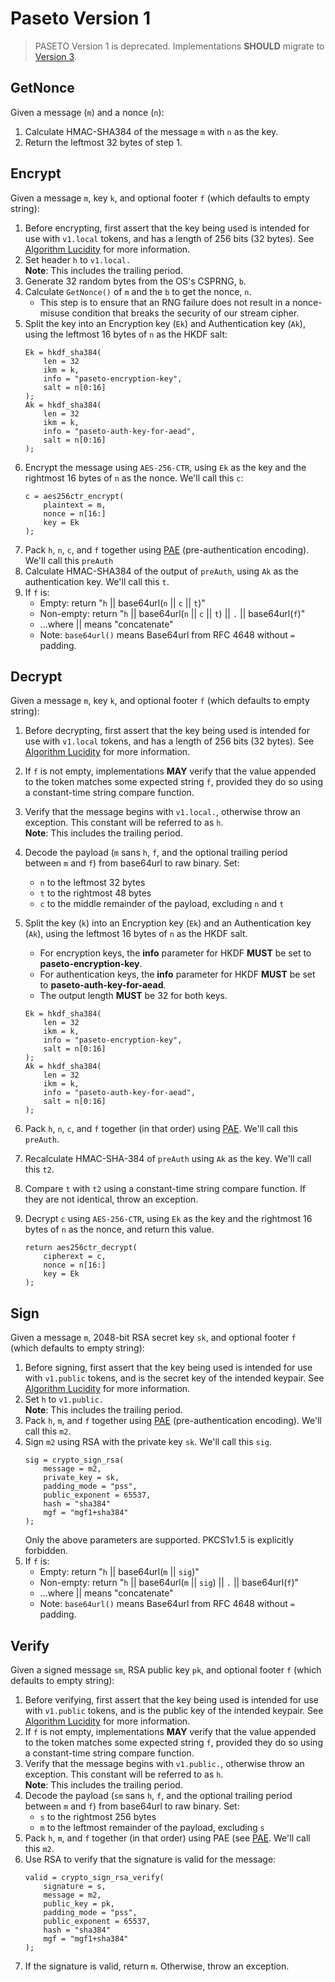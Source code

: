 # Paseto Version 1

> PASETO Version 1 is deprecated. Implementations **SHOULD** migrate to [Version 3](Version3.md).

## GetNonce

Given a message (`m`) and a nonce (`n`):

1. Calculate HMAC-SHA384 of the message `m` with `n` as the key.
2. Return the leftmost 32 bytes of step 1.

## Encrypt

Given a message `m`, key `k`, and optional footer `f`
(which defaults to empty string):

1. Before encrypting, first assert that the key being used is intended for use
   with `v1.local` tokens, and has a length of 256 bits (32 bytes).
   See [Algorithm Lucidity](../02-Implementation-Guide/03-Algorithm-Lucidity.md)
   for more information.
2. Set header `h` to `v1.local.`  
   **Note**: This includes the trailing period.
3. Generate 32 random bytes from the OS's CSPRNG, `b`.
4. Calculate `GetNonce()` of `m` and the `b` to get the nonce, `n`.
   * This step is to ensure that an RNG failure does not result
     in a nonce-misuse condition that breaks the security of
     our stream cipher.
5. Split the key into an Encryption key (`Ek`) and Authentication key (`Ak`),
   using the leftmost 16 bytes of `n` as the HKDF salt:
   ```
   Ek = hkdf_sha384(
       len = 32
       ikm = k,
       info = "paseto-encryption-key",
       salt = n[0:16]
   );
   Ak = hkdf_sha384(
       len = 32
       ikm = k,
       info = "paseto-auth-key-for-aead",
       salt = n[0:16]
   );
   ```
6. Encrypt the message using `AES-256-CTR`, using `Ek` as the key and
   the rightmost 16 bytes of `n` as the nonce. We'll call this `c`:
   ```
   c = aes256ctr_encrypt(
       plaintext = m,
       nonce = n[16:]
       key = Ek
   );
   ```
7. Pack `h`, `n`, `c`, and `f` together using
   [PAE](Common.md#authentication-padding)
   (pre-authentication encoding). We'll call this `preAuth`
8. Calculate HMAC-SHA384 of the output of `preAuth`, using `Ak` as the
   authentication key. We'll call this `t`.
9. If `f` is:
   * Empty: return "`h` || base64url(`n` || `c` || `t`)"
   * Non-empty: return "`h` || base64url(`n` || `c` || `t`) || `.` || base64url(`f`)"
   * ...where || means "concatenate"
   * Note: `base64url()` means Base64url from RFC 4648 without `=` padding.

## Decrypt

Given a message `m`, key `k`, and optional footer `f`
(which defaults to empty string):

1. Before decrypting, first assert that the key being used is intended for use
   with `v1.local` tokens, and has a length of 256 bits (32 bytes). 
   See [Algorithm Lucidity](../02-Implementation-Guide/03-Algorithm-Lucidity.md)
   for more information.
2. If `f` is not empty, implementations **MAY** verify that the value appended
   to the token matches some expected string `f`, provided they do so using a
   constant-time string compare function.
3. Verify that the message begins with `v1.local.`, otherwise throw an
   exception. This constant will be referred to as `h`.  
   **Note**: This includes the trailing period.
4. Decode the payload (`m` sans `h`, `f`, and the optional trailing period
   between `m` and `f`) from base64url to raw binary. Set:
   * `n` to the leftmost 32 bytes
   * `t` to the rightmost 48 bytes
   * `c` to the middle remainder of the payload, excluding `n` and `t`
5. Split the key (`k`) into an Encryption key (`Ek`) and an Authentication key
   (`Ak`), using the leftmost 16 bytes of `n` as the HKDF salt.
   * For encryption keys, the **info** parameter for HKDF **MUST** be set to
     **paseto-encryption-key**.
   * For authentication keys, the **info** parameter for HKDF **MUST** be set to
     **paseto-auth-key-for-aead**.
   * The output length **MUST** be 32 for both keys.
   
   ```
   Ek = hkdf_sha384(
       len = 32
       ikm = k,
       info = "paseto-encryption-key",
       salt = n[0:16]
   );
   Ak = hkdf_sha384(
       len = 32
       ikm = k,
       info = "paseto-auth-key-for-aead",
       salt = n[0:16]
   );
   ```
6. Pack `h`, `n`, `c`, and `f` together (in that order) using
   [PAE](Common.md#authentication-padding).
   We'll call this `preAuth`.
7. Recalculate HMAC-SHA-384 of `preAuth` using `Ak` as the key. We'll call this
   `t2`.
8. Compare `t` with `t2` using a constant-time string compare function. If they
   are not identical, throw an exception.
9. Decrypt `c` using `AES-256-CTR`, using `Ek` as the key and the rightmost 16
   bytes of `n` as the nonce, and return this value.
   ```
   return aes256ctr_decrypt(
       cipherext = c,
       nonce = n[16:]
       key = Ek
   );
   ```

## Sign

Given a message `m`, 2048-bit RSA secret key `sk`, and
optional footer `f` (which defaults to empty string):

1. Before signing, first assert that the key being used is intended for use
   with `v1.public` tokens, and is the secret key of the intended keypair.
   See [Algorithm Lucidity](../02-Implementation-Guide/03-Algorithm-Lucidity.md)
   for more information.
2. Set `h` to `v1.public.`  
   **Note**: This includes the trailing period.
3. Pack `h`, `m`, and `f` together using
   [PAE](Common.md#authentication-padding)
   (pre-authentication encoding). We'll call this `m2`.
4. Sign `m2` using RSA with the private key `sk`. We'll call this `sig`.
   ```
   sig = crypto_sign_rsa(
       message = m2,
       private_key = sk,
       padding_mode = "pss",
       public_exponent = 65537,
       hash = "sha384"
       mgf = "mgf1+sha384"
   );
   ```
   Only the above parameters are supported. PKCS1v1.5 is explicitly forbidden.
5. If `f` is:
   * Empty: return "`h` || base64url(`m` || `sig`)"
   * Non-empty: return "`h` || base64url(`m` || `sig`) || `.` || base64url(`f`)"
   * ...where || means "concatenate"
   * Note: `base64url()` means Base64url from RFC 4648 without `=` padding.

## Verify

Given a signed message `sm`, RSA public key `pk`, and optional
footer `f` (which defaults to empty string):

1. Before verifying, first assert that the key being used is intended for use
   with `v1.public` tokens, and is the public key of the intended keypair.
   See [Algorithm Lucidity](../02-Implementation-Guide/03-Algorithm-Lucidity.md)
   for more information.
2. If `f` is not empty, implementations **MAY** verify that the value appended
   to the token matches some expected string `f`, provided they do so using a
   constant-time string compare function.
3. Verify that the message begins with `v1.public.`, otherwise throw an
   exception. This constant will be referred to as `h`.  
   **Note**: This includes the trailing period.
4. Decode the payload (`sm` sans `h`, `f`, and the optional trailing period
   between `m` and `f`) from base64url to raw binary. Set:
   * `s` to the rightmost 256 bytes
   * `m` to the leftmost remainder of the payload, excluding `s`
5. Pack `h`, `m`, and `f` together (in that order) using PAE (see
   [PAE](Common.md#authentication-padding).
   We'll call this `m2`.
6. Use RSA to verify that the signature is valid for the message:
   ```
   valid = crypto_sign_rsa_verify(
       signature = s,
       message = m2,
       public_key = pk,
       padding_mode = "pss",
       public_exponent = 65537,
       hash = "sha384"
       mgf = "mgf1+sha384"
   );
   ```
7. If the signature is valid, return `m`. Otherwise, throw an exception.
